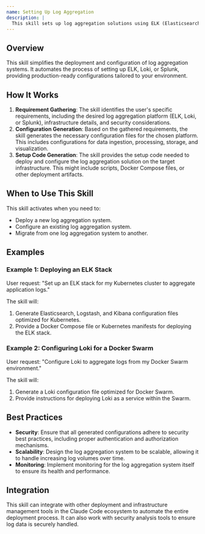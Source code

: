 ```yaml
---
name: Setting Up Log Aggregation
description: |
  This skill sets up log aggregation solutions using ELK (Elasticsearch, Logstash, Kibana), Loki, or Splunk. It generates production-ready configurations and setup code based on specific requirements and infrastructure. Use this skill when the user requests to set up logging infrastructure, configure log aggregation, deploy ELK stack, deploy Loki, deploy Splunk, or needs help with observability. It is triggered by terms like "log aggregation," "ELK setup," "Loki configuration," "Splunk deployment," or similar requests for centralized logging solutions.
---
```


## Overview

This skill simplifies the deployment and configuration of log aggregation systems. It automates the process of setting up ELK, Loki, or Splunk, providing production-ready configurations tailored to your environment.

## How It Works

1. **Requirement Gathering**: The skill identifies the user's specific requirements, including the desired log aggregation platform (ELK, Loki, or Splunk), infrastructure details, and security considerations.
2. **Configuration Generation**: Based on the gathered requirements, the skill generates the necessary configuration files for the chosen platform. This includes configurations for data ingestion, processing, storage, and visualization.
3. **Setup Code Generation**: The skill provides the setup code needed to deploy and configure the log aggregation solution on the target infrastructure. This might include scripts, Docker Compose files, or other deployment artifacts.

## When to Use This Skill

This skill activates when you need to:
- Deploy a new log aggregation system.
- Configure an existing log aggregation system.
- Migrate from one log aggregation system to another.

## Examples

### Example 1: Deploying an ELK Stack

User request: "Set up an ELK stack for my Kubernetes cluster to aggregate application logs."

The skill will:
1. Generate Elasticsearch, Logstash, and Kibana configuration files optimized for Kubernetes.
2. Provide a Docker Compose file or Kubernetes manifests for deploying the ELK stack.

### Example 2: Configuring Loki for a Docker Swarm

User request: "Configure Loki to aggregate logs from my Docker Swarm environment."

The skill will:
1. Generate a Loki configuration file optimized for Docker Swarm.
2. Provide instructions for deploying Loki as a service within the Swarm.

## Best Practices

- **Security**: Ensure that all generated configurations adhere to security best practices, including proper authentication and authorization mechanisms.
- **Scalability**: Design the log aggregation system to be scalable, allowing it to handle increasing log volumes over time.
- **Monitoring**: Implement monitoring for the log aggregation system itself to ensure its health and performance.

## Integration

This skill can integrate with other deployment and infrastructure management tools in the Claude Code ecosystem to automate the entire deployment process. It can also work with security analysis tools to ensure log data is securely handled.